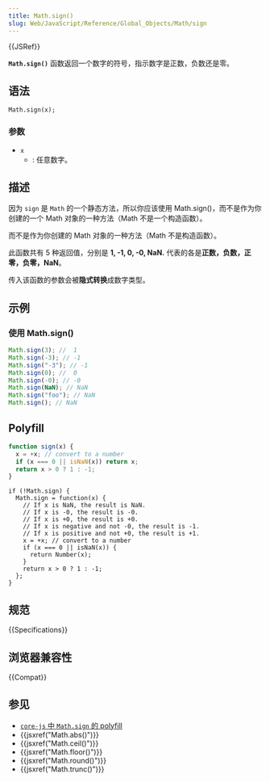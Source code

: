 ```yaml
---
title: Math.sign()
slug: Web/JavaScript/Reference/Global_Objects/Math/sign
---
```


{{JSRef}}

**`Math.sign()`** 函数返回一个数字的符号，指示数字是正数，负数还是零。

## 语法

```plain
Math.sign(x);
```

### 参数

- `x`
  - : 任意数字。

## 描述

因为 `sign` 是 `Math` 的一个静态方法，所以你应该使用 Math.sign()，而不是作为你创建的一个 Math 对象的一种方法（Math 不是一个构造函数）。

而不是作为你创建的 Math 对象的一种方法（Math 不是构造函数）。

此函数共有 5 种返回值，分别是 **1, -1, 0, -0, NaN.** 代表的各是**正数，负数，正零，负零，NaN**。

传入该函数的参数会被**隐式转换**成数字类型。

## 示例

### 使用 Math.sign()

```js
Math.sign(3); //  1
Math.sign(-3); // -1
Math.sign("-3"); // -1
Math.sign(0); //  0
Math.sign(-0); // -0
Math.sign(NaN); // NaN
Math.sign("foo"); // NaN
Math.sign(); // NaN
```

## Polyfill

```js
function sign(x) {
  x = +x; // convert to a number
  if (x === 0 || isNaN(x)) return x;
  return x > 0 ? 1 : -1;
}
```

```plain
if (!Math.sign) {
  Math.sign = function(x) {
    // If x is NaN, the result is NaN.
    // If x is -0, the result is -0.
    // If x is +0, the result is +0.
    // If x is negative and not -0, the result is -1.
    // If x is positive and not +0, the result is +1.
    x = +x; // convert to a number
    if (x === 0 || isNaN(x)) {
      return Number(x);
    }
    return x > 0 ? 1 : -1;
  };
}
```

## 规范

{{Specifications}}

## 浏览器兼容性

{{Compat}}

## 参见

- [`core-js` 中 `Math.sign` 的 polyfill](https://github.com/zloirock/core-js#ecmascript-math)
- {{jsxref("Math.abs()")}}
- {{jsxref("Math.ceil()")}}
- {{jsxref("Math.floor()")}}
- {{jsxref("Math.round()")}}
- {{jsxref("Math.trunc()")}}
